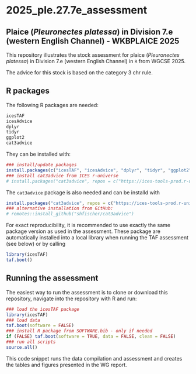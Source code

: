 2025_ple.27.7e_assessment
================

## Plaice (*Pleuronectes platessa*) in Division 7.e (western English Channel) - WKBPLAICE 2025

This repository illustrates the stock assessment for plaice
(*Pleuronectes platessa*) in Division 7.e (western English Channel) in
`R` from WGCSE 2025.

The advice for this stock is based on the category 3 chr rule.

## R packages

The following R packages are needed:

``` r
icesTAF
icesAdvice
dplyr
tidyr
ggplot2
cat3advice
```

They can be installed with:

``` r
### install/update packages
install.packages(c("icesTAF", "icesAdvice", "dplyr", "tidyr", "ggplot2"))
### install cat3advice from ICES r-universe
# install.packages("cat3advice", repos = c("https://ices-tools-prod.r-universe.dev", "https://cloud.r-project.org"))
```

The `cat3advice` package is also needed and can be installd with

``` r
install.packages("cat3advice", repos = c("https://ices-tools-prod.r-universe.dev", "https://cran.r-project.org"))
### alternative installation from GitHub:
# remotes::install_github("shfischer/cat3advice")
```

For exact reproducibility, it is recommended to use exactly the same
package version as used in the assessment. These package are
automatically installed into a local library when running the TAF
assessment (see below) or by calling

``` r
library(icesTAF)
taf.boot()
```

## Running the assessment

The easiest way to run the assessment is to clone or download this
repository, navigate into the repository with R and run:

``` r
### load the icesTAF package
library(icesTAF)
### load data
taf.boot(software = FALSE)
### install R package from SOFTWARE.bib - only if needed
if (FALSE) taf.boot(software = TRUE, data = FALSE, clean = FALSE)
### run all scripts
source.all()
```

This code snippet runs the data compilation and assessment and creates
the tables and figures presented in the WG report.
